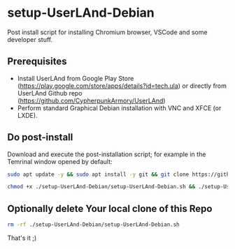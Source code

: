 # setup-UserLAnd-Debian
Post install script for installing Chromium browser, VSCode and some developer stuff.

## Prerequisites
- Install UserLAnd from Google Play Store (https://play.google.com/store/apps/details?id=tech.ula) or directly from UserLAnd Github repo (https://github.com/CypherpunkArmory/UserLAnd)
- Perform standard Graphical Debian installation with VNC and XFCE (or LXDE).

## Do post-install
Download and execute the post-installation script; for example in the Temrinal window opened by default:

```bash
sudo apt update -y && sudo apt install -y git && git clone https://github.com/brian200508/setup-UserLAnd-Debian.git
```

```bash
chmod +x ./setup-UserLAnd-Debian/setup-UserLAnd-Debian.sh && ./setup-UserLAnd-Debian/setup-UserLAnd-Debian.sh
```

## Optionally delete Your local clone of this Repo
```bash
rm -rf ./setup-UserLAnd-Debian/setup-UserLAnd-Debian.sh
```

That's it ;)
